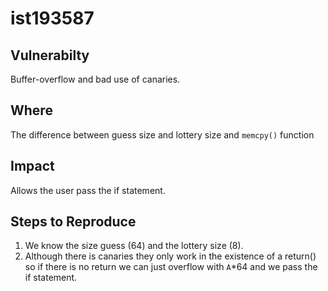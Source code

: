 # ist193587

## Vulnerabilty

Buffer-overflow and bad use of canaries.

## Where

The difference between guess size and lottery size and ```memcpy()``` function

## Impact

Allows the user pass the if statement.

## Steps to Reproduce
1. We know the size guess (64) and the lottery size (8).
2. Although there is canaries they only work in the existence of a return() so if there is no return we can just overflow with `A`*64 and we pass the if statement.

